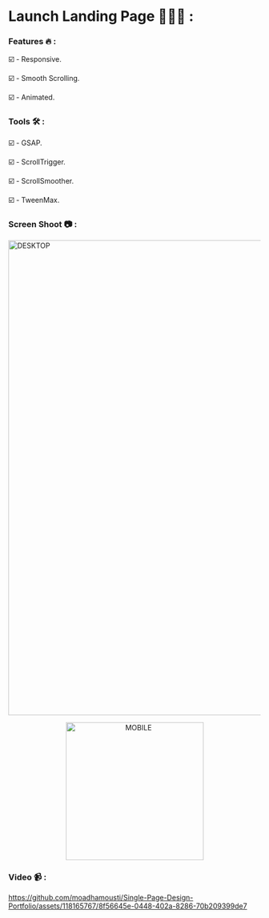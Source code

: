 # Launch Landing Page 👨🏽‍💻 :    

### Features 🔥 :

☑️ - Responsive.

☑️ - Smooth Scrolling.

☑️ - Animated.

### Tools 🛠️ :

☑️ - GSAP.
  
☑️ - ScrollTrigger.
  
☑️ - ScrollSmoother.
  
☑️ - TweenMax.
 
 ### Screen Shoot 📷 :

<img width="948" alt="DESKTOP" src="https://github.com/moadhamousti/Lunch-Landing-Page/assets/118165767/c711d380-cbb8-482f-a347-91b124f9ff28">


<p align="center">
  <img width="275" alt="MOBILE" src="https://github.com/moadhamousti/Lunch-Landing-Page/assets/118165767/76b1f81f-69e8-4f02-9fca-fdbf2fa7be70">
</p>

### Video 📹 :

https://github.com/moadhamousti/Single-Page-Design-Portfolio/assets/118165767/8f56645e-0448-402a-8286-70b209399de7




